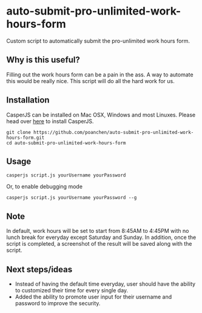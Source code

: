 # auto-submit-pro-unlimited-work-hours-form
Custom script to automatically submit the pro-unlimited work hours form.

## Why is this useful?
Filling out the work hours form can be a pain in the ass. A way to automate this would be really nice. This script will do all the hard work for us.

## Installation

CasperJS can be installed on Mac OSX, Windows and most Linuxes. Please head over [here](http://docs.casperjs.org/en/latest/installation.html) to install CasperJS.
```
git clone https://github.com/poanchen/auto-submit-pro-unlimited-work-hours-form.git
cd auto-submit-pro-unlimited-work-hours-form
```

## Usage

```
casperjs script.js yourUsername yourPassword
```

Or, to enable debugging mode

```
casperjs script.js yourUsername yourPassword --g
```

## Note
In default, work hours will be set to start from 8:45AM to 4:45PM with no lunch break for everyday except Saturday and Sunday. In addition, once the script is completed, a screenshot of the result will be saved along with the script.

## Next steps/ideas
* Instead of having the default time everyday, user should have the ability to customized their time for every single day.
* Added the ability to promote user input for their username and password to improve the security.
